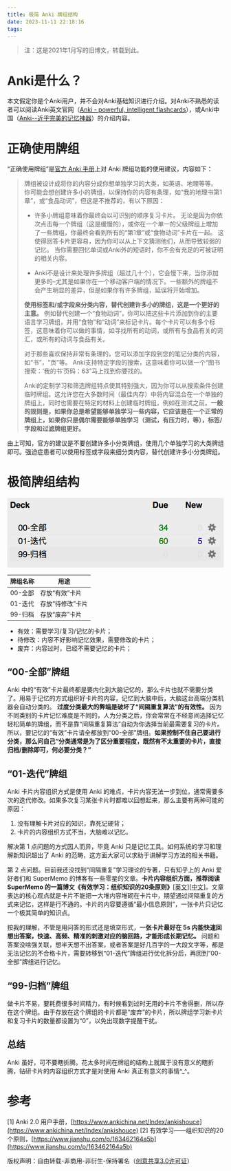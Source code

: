```yaml
---
title: 极简 Anki 牌组结构
date: 2023-11-11 22:18:16
tags:
---
```


> 注：这是2021年1月写的旧博文，转载到此。

# Anki是什么？
本文假定你是个Anki用户，并不会对Anki基础知识进行介绍。对Anki不熟悉的读者可以阅读Anki英文官网（[Anki - powerful, intelligent flashcards](https://apps.ankiweb.net/)），或Anki中国（[Anki--近乎完美的记忆神器](https://www.ankichina.net/anki20.html)）的介绍内容。

# 正确使用牌组
“正确使用牌组”是[官方 Anki 手册](https://www.ankichina.net/Index/ankishouce)上对 Anki 牌组功能的使用建议，内容如下：
>牌组被设计成将你的内容分成你想单独学习的大类，如英语、地理等等。 你可能会想创建许多小的牌组，以保持你的内容有条理，如“我的地理书第1章”，或“食品动词”，但这是不推荐的，有以下原因：
>
> - 许多小牌组意味着你最终会以可识别的顺序复习卡片。 无论是因为你依次点击每一个牌组（这是缓慢的），或你在一个单一的父级牌组上增加了一些牌组，你最终会看到所有的“第1章”或“食物动词”卡片在一起。 这使得回答卡片更容易，因为你可以从上下文猜测他们，从而导致较弱的记忆。 当你需要回忆单词或Anki外的短语时，你不会有充足的可被证明的相关内容。
> 
> - Anki不是设计来处理许多牌组（超过几十个），它会慢下来，当你添加更多的–尤其是如果你在一个移动客户端的情况下。一些额外的牌组不会产生明显的差异，但是如果你有许多牌组，延误将开始增加。
>
> **使用标签和/或字段来分类内容，替代创建许多小的牌组，这是一个更好的主意。** 例如替代创建一个“食物动词”，你可以把这些卡片添加到你的主要语言学习牌组，并用“食物”和“动词”来标记卡片。每个卡片可以有多个标签，这意味着你可以做的事情，如寻找所有的动词，或所有与食品有关的词汇，或所有的动词与食品有关。
>
>对于那些喜欢保持非常有条理的，您可以添加字段到您的笔记分类的内容，如“书”，“页”等。 Anki支持特定字段的搜索，这意味着你可以做一个“图书搜索：‘我的书’页码：63”马上找到你要找的。
>
>Anki的定制学习和筛选牌组特点使其特别强大，因为你可以从搜索条件创建临时牌组。这允许您在大多数时间（最佳内存）中将内容混合在一个单独的牌组上，同时也需要在特定的材料上创建临时牌组，例如在测试之前。**一般的规则是，如果你总是希望能够单独学习一些内容，它应该是在一个正常的牌组上，如果你只是偶尔需要能够单独学习（测试，有压力时，等），标签/字段和过滤牌组更好。**

由上可知，官方的建议是不要创建许多小分类牌组，使用几个单独学习的大类牌组即可。强迫症患者可以使用标签或字段来细分类内容，替代创建许多小分类牌组。

# 极简牌组结构
![极简Anki牌组结构](../images/extermely_simple_anki_struct.png)


|牌组名称|用途|
|-|-|
|00-全部|存放“有效”卡片|
|01-迭代|存放“待修改”卡片|
|99-归档|存放“废弃”卡片|

- 有效：需要学习/复习/记忆的卡片；
- 待修改：内容不好影响记忆效果，需要修改的卡片；
- 废弃：内容过时，已经不需要记忆的卡片；

## “00-全部”牌组
Anki 中的“有效”卡片最终都是要内化到大脑记忆的，那么卡片也就不需要分类了。用易于记忆的方式组织好卡片的内容，记忆到大脑中后，大脑这台高端分类机器会自动分类的。
**过度分类最大的弊端是破坏了“间隔重复算法”的有效性。** 因为不同类别的卡片记忆难度是不同的，人为分类之后，你会常常在不经意间选择记忆轻松简单的牌组，而不是靠“间隔重复算法”自动为你选择当前最需要复习的卡片。
所以，要记忆的“有效”卡片请全都放到“00-全部”牌组。**如果控制不住自己要进行分类，那么问自己“分类通常是为了区分重要程度，既然有不太重要的卡片，直接归档/删除即可，何必要分类？”**

## “01-迭代”牌组
Anki 卡片内容组织方式是使用 Anki 的难点，卡片内容无法一步到位，通常需要多次的迭代修改。如果多次复习某张卡片时都难以回想起来，那么主要有两种可能的原因：

1. 没有理解卡片对应的知识，靠死记硬背；
2. 卡片的内容组织方式不当，大脑难以记忆。 

解决第 1 点问题的方式因人而异，毕竟 Anki 只是记忆工具。如何系统的学习和理解新知识超出了 Anki 的范畴，这方面大家可以求助于讲解学习方法的相关书籍。

第 2 点问题。目前我还没找到“间隔重复”学习理论的专著，只有知乎上的 Anki 爱好者们和 SuperMemo 的博客有一些零星的文章。**卡片内容组织方面，推荐阅读 SuperMemo 的一篇博文《有效学习：组织知识的20条原则》**[[英文](https://www.supermemo.com/en/archives1990-2015/articles/20rules)][[中文](https://www.jianshu.com/p/163462164a5b)]。文章表达的核心观点就是卡片不能把一大堆内容堆砌在卡片中，期望通过间隔重复的方式来记忆，这样是行不通的。卡片的内容要遵循“最小信息原则”，一张卡片只记忆一个极其简单的知识点。

按我的理解，不管是用问答的形式还是填空形式，**一张卡片最好在 5s 内能快速回想出答案，快速、高频、精准的刺激对应的脑回路，才能形成长期记忆。** 问题和答案没啥强关联，想半天想不出答案，或者答案是好几百字的一大段文字等，都是无法记忆的不合格卡片，需要转移到“01-迭代”牌组进行优化拆分后，再回到“00-全部”牌组进行记忆。

## “99-归档”牌组
做卡片不易，要耗费很多时间精力，有时候看到过时无用的卡片不舍得删，所以存在这个牌组。由于存放在这个牌组的卡片都是“废弃”的卡片，所以牌组学习新卡片和复习卡片的数量都设置为“0”，以免出现数字提醒干扰。

## 总结
Anki 虽好，可不要瞎折腾。花太多时间在牌组的结构上就属于没有意义的瞎折腾，钻研卡片的内容组织方式才是对使用 Anki 真正有意义的事情^_^。

# 参考

[1] Anki 2.0 用户手册，[https://www.ankichina.net/Index/ankishouce](https://www.ankichina.net/Index/ankishouce)
[2] 有效学习——组织知识的20个原则，[https://www.jianshu.com/p/163462164a5b](https://www.jianshu.com/p/163462164a5b)

版权声明：自由转载-非商用-非衍生-保持署名（[创意共享3.0许可证](https://creativecommons.org/licenses/by-nc-nd/3.0/deed.zh)）